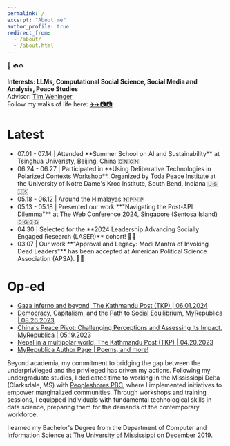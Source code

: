 ```yaml
---
permalink: /
excerpt: "About me"
author_profile: true
redirect_from: 
  - /about/
  - /about.html
---
```


🙏 ☘️☘️

<b>Interests: LLMs, Computational Social Science, Social Media and Analysis, Peace Studies</b> <br>
Advisor: <a href= "https://engineering.nd.edu/faculty/tim-weninger/">Tim Weninger</a> <br>
Follow my walks of life here: <a href= "https://www.instagram.com/amrit_poudel1/?hl=en"> ✈️✈️📷📷 </a>

Latest
======

<ul>
  <li>07.01 - 07.14 | Attended **Summer School on AI and Sustainability** at Tsinghua Univeristy, Beijing, China 🇨🇳🇨🇳 </li>
  <li>06.24 - 06.27 | Participated in **Using Deliberative Technologies in Polarized Contexts Workshop**. Organized by Toda Peace Institute at the University of Notre Dame's Kroc Institute, South Bend, Indiana 🇺🇸🇺🇸 </li>
  <li>05.18 - 06.12 | Around the Himalayas 🇳🇵🇳🇵</li>
  <li>05.13 - 05.18 | Presented our work **"Navigating the Post-API Dilemma"** at The Web Conference 2024, Singapore (Sentosa Island) 🇸🇬🇸🇬 </li>
  <li>04.30 | Selected for the **2024 Leadership Advancing Socially Engaged Research (LASER)** cohort! 🎉🎉 </li>
  <li>03.07 | Our work **"Approval and Legacy: Modi Mantra of Invoking Dead Leaders"** has been accepted at American Political Science Association (APSA). 🎉🎉</li>
</ul>

Op-ed
======
* <a href= "https://kathmandupost.com/columns/2024/06/01/gaza-inferno-and-beyond/"> Gaza inferno and beyond, The Kathmandu Post (TKP) | 06.01.2024</a>
* <a href= "https://myrepublica.nagariknetwork.com/news/democracy-capitalism-and-the-path-to-social-equilibrium/">Democracy, Capitalism, and the Path to Social Equilibrium, MyRepublica | 08.26.2023</a>
* <a href= "https://myrepublica.nagariknetwork.com/news/china-s-peace-pivot-challenging-perceptions-and-assessing-its-impact/">China's Peace Pivot: Challenging Perceptions and Assessing Its Impact, MyRepublica | 05.19.2023</a>
* <a href= "https://kathmandupost.com/columns/2023/04/20/rise-of-multipolarity-and-nepal">Nepal in a multipolar world, The Kathmandu Post (TKP) | 04.20.2023</a>
* <a href= "https://myrepublica.nagariknetwork.com/news/author/1950">MyRepublica Author Page | Poems, and more!</a>


Beyond academia, my commitment to bridging the gap between the underprivileged and the privileged has driven my actions. Following my undergraduate studies, I dedicated time to working in the Mississippi Delta (Clarksdale, MS) with <a href = "https://peopleshores.com">Peopleshores PBC</a>, where I implemented initiatives to empower marginalized communities. Through workshops and training sessions, I equipped individuals with fundamental technological skills in data science, preparing them for the demands of the contemporary workforce.

I earned my Bachelor's Degree from the Department of Computer and Information Science at <a href="https://www.olemiss.edu/"> The University of Mississippi</a> on December 2019.




